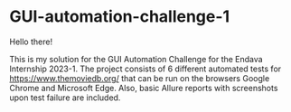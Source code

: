 # GUI-automation-challenge-1
Hello there!

This is my solution for the GUI Automation Challenge for the Endava Internship 2023-1.
The project consists of 6 different automated tests for https://www.themoviedb.org/ that can be run on the browsers Google Chrome and Microsoft Edge. Also, basic Allure reports with screenshots upon test failure are included.
